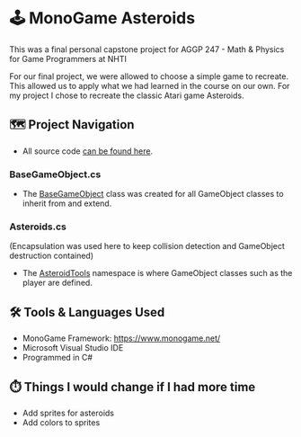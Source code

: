 # :joystick: MonoGame Asteroids
This was a final personal capstone project for AGGP 247 - Math & Physics for Game Programmers at NHTI

For our final project, we were allowed to choose a simple game to recreate. This allowed us to apply
what we had learned in the course on our own. For my project I chose to recreate the classic Atari 
game Asteroids.

## 	:world_map: Project Navigation
- All source code [can be found here](https://github.com/clundstedt225/Asteroids247/tree/master/asteroids/DrawingExample/Core).

### BaseGameObject.cs
- The [BaseGameObject](https://github.com/clundstedt225/Asteroids247/blob/master/asteroids/DrawingExample/Core/BaseGameObject.cs) class was created for all GameObject classes to inherit from and extend.

### Asteroids.cs 
(Encapsulation was used here to keep collision detection and GameObject destruction contained)
- The [AsteroidTools](https://github.com/clundstedt225/Asteroids247/blob/master/asteroids/DrawingExample/Core/Asteroids.cs) namespace is where GameObject classes such as the player are defined.


## 	:hammer_and_wrench: Tools & Languages Used
- MonoGame Framework: https://www.monogame.net/
- Microsoft Visual Studio IDE
- Programmed in C#

##	:stopwatch: Things I would change if I had more time
- Add sprites for asteroids
- Add colors to sprites


